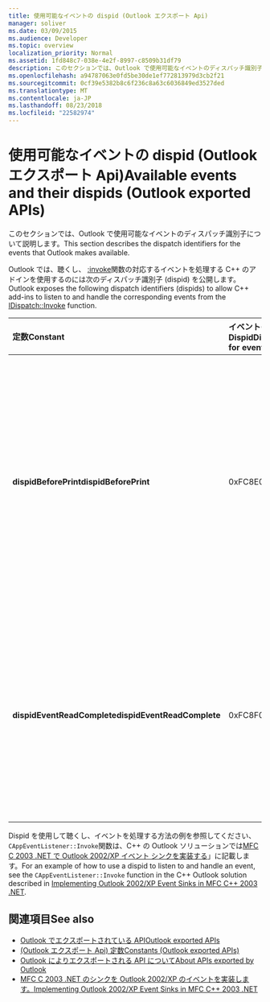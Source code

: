 ```yaml
---
title: 使用可能なイベントの dispid (Outlook エクスポート Api)
manager: soliver
ms.date: 03/09/2015
ms.audience: Developer
ms.topic: overview
localization_priority: Normal
ms.assetid: 1fd848c7-038e-4e2f-8997-c8509b31df79
description: このセクションでは、Outlook で使用可能なイベントのディスパッチ識別子について説明します。
ms.openlocfilehash: a94787063e0fd5be30de1ef772813979d3cb2f21
ms.sourcegitcommit: 0cf39e5382b8c6f236c8a63c6036849ed3527ded
ms.translationtype: MT
ms.contentlocale: ja-JP
ms.lasthandoff: 08/23/2018
ms.locfileid: "22582974"
---
```

# <a name="available-events-and-their-dispids-outlook-exported-apis"></a><span data-ttu-id="ff16a-103">使用可能なイベントの dispid (Outlook エクスポート Api)</span><span class="sxs-lookup"><span data-stu-id="ff16a-103">Available events and their dispids (Outlook exported APIs)</span></span>

<span data-ttu-id="ff16a-104">このセクションでは、Outlook で使用可能なイベントのディスパッチ識別子について説明します。</span><span class="sxs-lookup"><span data-stu-id="ff16a-104">This section describes the dispatch identifiers for the events that Outlook makes available.</span></span>
  
<span data-ttu-id="ff16a-105">Outlook では、聴くし、 [:invoke](https://docs.microsoft.com/en-us/previous-versions/windows/desktop/api/oaidl/nf-oaidl-idispatch-invoke)関数の対応するイベントを処理する C++ のアドインを使用するのには次のディスパッチ識別子 (dispid) を公開します。</span><span class="sxs-lookup"><span data-stu-id="ff16a-105">Outlook exposes the following dispatch identifiers (dispids) to allow C++ add-ins to listen to and handle the corresponding events from the [IDispatch::Invoke](https://docs.microsoft.com/en-us/previous-versions/windows/desktop/api/oaidl/nf-oaidl-idispatch-invoke) function.</span></span> 
  
|<span data-ttu-id="ff16a-106">**定数**</span><span class="sxs-lookup"><span data-stu-id="ff16a-106">**Constant**</span></span>|<span data-ttu-id="ff16a-107">**イベントの Dispid**</span><span class="sxs-lookup"><span data-stu-id="ff16a-107">**Dispid for event**</span></span>|<span data-ttu-id="ff16a-108">**説明**</span><span class="sxs-lookup"><span data-stu-id="ff16a-108">**Description**</span></span>|<span data-ttu-id="ff16a-109">**パラメーター**</span><span class="sxs-lookup"><span data-stu-id="ff16a-109">**Parameters**</span></span>|<span data-ttu-id="ff16a-110">**解説**</span><span class="sxs-lookup"><span data-stu-id="ff16a-110">**Remarks**</span></span>|
|:-----|:-----|:-----|:-----|:-----|
|<span data-ttu-id="ff16a-111">**dispidBeforePrint**</span><span class="sxs-lookup"><span data-stu-id="ff16a-111">**dispidBeforePrint**</span></span> <br/> |<span data-ttu-id="ff16a-112">0xFC8E</span><span class="sxs-lookup"><span data-stu-id="ff16a-112">0xFC8E</span></span>  <br/> |<span data-ttu-id="ff16a-113">印刷操作の前に起動する **:invoke**関数からアプリケーション レベルのイベントを処理するために使用されます。</span><span class="sxs-lookup"><span data-stu-id="ff16a-113">Used to handle the application-level event from the **IDispatch::Invoke** function that fires before a printing operation.</span></span>  <br/> | <span data-ttu-id="ff16a-114">2 つの名前のないパラメーターがあります。</span><span class="sxs-lookup"><span data-stu-id="ff16a-114">There are 2 unnamed parameters:</span></span>  <br/>  <span data-ttu-id="ff16a-115">型の最初のパラメーターは、* * VT_BOOL</span><span class="sxs-lookup"><span data-stu-id="ff16a-115">The first parameter is of the type **VT_BOOL</span></span>|<span data-ttu-id="ff16a-116">VT_BREF \*。</span><span class="sxs-lookup"><span data-stu-id="ff16a-116">VT_BREF**.</span></span> <span data-ttu-id="ff16a-117">**VARIANT_TRUE**をは、イベントをキャンセルするには、このパラメーターに返されます。</span><span class="sxs-lookup"><span data-stu-id="ff16a-117">Return **VARIANT_TRUE** in this parameter to cancel the event.</span></span>  <br/>  <span data-ttu-id="ff16a-118">2 番目のパラメーターは使用しない、無視してください。</span><span class="sxs-lookup"><span data-stu-id="ff16a-118">The second parameter is not used and should be ignored.</span></span>  <br/> |<span data-ttu-id="ff16a-119">この dispid は、Outlook 2010 以降に使用できます。</span><span class="sxs-lookup"><span data-stu-id="ff16a-119">This dispid is available since Outlook 2010.</span></span>  <br/> |
|<span data-ttu-id="ff16a-120">**dispidEventReadComplete**</span><span class="sxs-lookup"><span data-stu-id="ff16a-120">**dispidEventReadComplete**</span></span> <br/> |<span data-ttu-id="ff16a-121">0xFC8F</span><span class="sxs-lookup"><span data-stu-id="ff16a-121">0xFC8F</span></span>  <br/> |<span data-ttu-id="ff16a-122">Outlook がアイテムのプロパティの読み取りを完了したときに発生する **:invoke**関数からのアイテム レベルのイベントを処理するために使用されます。</span><span class="sxs-lookup"><span data-stu-id="ff16a-122">Used to handle the item-level event from the **IDispatch::Invoke** function that fires when Outlook has completed reading the properties of the item.</span></span>  <br/> |<span data-ttu-id="ff16a-123">_キャンセル_型のパラメーターが 1 つだけ * * VT_BOOL</span><span class="sxs-lookup"><span data-stu-id="ff16a-123">There is only one parameter  _Cancel_ which is of the type **VT_BOOL</span></span>|<span data-ttu-id="ff16a-124">VT_BREF \*。</span><span class="sxs-lookup"><span data-stu-id="ff16a-124">VT_BREF**.</span></span> <span data-ttu-id="ff16a-125">**VARIANT_TRUE**をは、読み取り操作をキャンセルするには、このパラメーターに返されます。</span><span class="sxs-lookup"><span data-stu-id="ff16a-125">Return **VARIANT_TRUE** in this parameter to cancel the read operation.</span></span>  <br/> |<span data-ttu-id="ff16a-126">この dispid は、Outlook 2010 以降に使用できます。</span><span class="sxs-lookup"><span data-stu-id="ff16a-126">This dispid is available since Outlook 2010.</span></span>  <br/> <span data-ttu-id="ff16a-127">このイベントは、 **IExchExtMessageEvents::OnReadComplete**では、Exchange クライアント拡張機能 (ECE) のイベントに対応しも**ReadComplete**イベントに追加されたオブジェクト モデルに Outlook 2013 以降です。</span><span class="sxs-lookup"><span data-stu-id="ff16a-127">This event corresponds to the Exchange Client Extensions (ECE) event **IExchExtMessageEvents::OnReadComplete**, and also to the **ReadComplete** event that has been added to the object model since Outlook 2013.</span></span>  <br/> |
   
<span data-ttu-id="ff16a-128">Dispid を使用して聴くし、イベントを処理する方法の例を参照してください、`CAppEventListener::Invoke`関数は、C++ の Outlook ソリューションでは[MFC C 2003 .NET で Outlook 2002/XP イベント シンクを実装する](http://www.codeproject.com/Articles/4230/Implementing-Outlook-2002-XP-Event-Sinks-in-MFC-C)」に記載します。</span><span class="sxs-lookup"><span data-stu-id="ff16a-128">For an example of how to use a dispid to listen to and handle an event, see the  `CAppEventListener::Invoke` function in the C++ Outlook solution described in [Implementing Outlook 2002/XP Event Sinks in MFC C++ 2003 .NET](http://www.codeproject.com/Articles/4230/Implementing-Outlook-2002-XP-Event-Sinks-in-MFC-C).</span></span>
  
## <a name="see-also"></a><span data-ttu-id="ff16a-129">関連項目</span><span class="sxs-lookup"><span data-stu-id="ff16a-129">See also</span></span>

- [<span data-ttu-id="ff16a-130">Outlook でエクスポートされている API</span><span class="sxs-lookup"><span data-stu-id="ff16a-130">Outlook exported APIs</span></span>](outlook-exported-apis.md)
- [<span data-ttu-id="ff16a-131">(Outlook エクスポート Api) 定数</span><span class="sxs-lookup"><span data-stu-id="ff16a-131">Constants (Outlook exported APIs)</span></span>](constants-outlook-exported-apis.md)
- [<span data-ttu-id="ff16a-132">Outlook によりエクスポートされる API について</span><span class="sxs-lookup"><span data-stu-id="ff16a-132">About APIs exported by Outlook</span></span>](about-apis-exported-by-outlook.md)
- [<span data-ttu-id="ff16a-133">MFC C 2003 .NET のシンクを Outlook 2002/XP のイベントを実装します。</span><span class="sxs-lookup"><span data-stu-id="ff16a-133">Implementing Outlook 2002/XP Event Sinks in MFC C++ 2003 .NET</span></span>](http://www.codeproject.com/Articles/4230/Implementing-Outlook-2002-XP-Event-Sinks-in-MFC-C)

